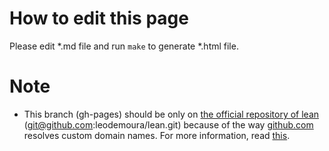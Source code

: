 How to edit this page
=====================

Please edit *.md file and run `make` to generate *.html file.

Note
=====================
 - This branch (gh-pages) should be only on
   [the official repository of lean][lean]
   (git@github.com:leodemoura/lean.git) because of the way
   [github.com][github] resolves custom domain names. For more information,
   read [this][custom-domain].

[lean]: https://github.com/leodemoura/lean
[github]: http://github.com
[custom-domain]: https://github.com/pydata/compilers-webpage/issues/2
